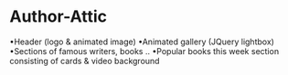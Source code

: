 # Author-Attic
•Header (logo & animated image)
•Animated gallery (JQuery lightbox)
•Sections of famous writers, books ..
•Popular books this week section consisting of cards & video background

